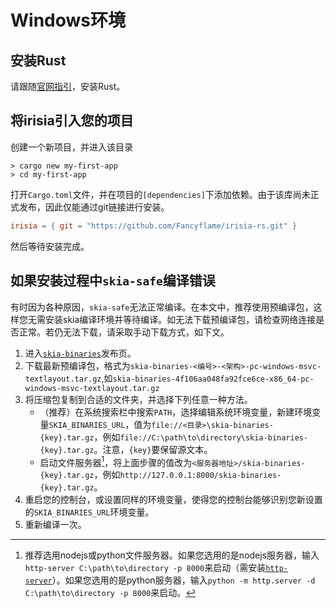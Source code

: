# Windows环境

## 安装Rust

请跟随[官网指引](https://www.rust-lang.org/tools/install)，安装Rust。

## 将irisia引入您的项目

创建一个新项目，并进入该目录

```shell
> cargo new my-first-app
> cd my-first-app
```

打开`Cargo.toml`文件，并在项目的`[dependencies]`下添加依赖。由于该库尚未正式发布，因此仅能通过git链接进行安装。

```toml
irisia = { git = "https://github.com/Fancyflame/irisia-rs.git" }
```

然后等待安装完成。

## 如果安装过程中`skia-safe`编译错误

有时因为各种原因，`skia-safe`无法正常编译。在本文中，推荐使用预编译包，这样您无需安装skia编译环境并等待编译。如无法下载预编译包，请检查网络连接是否正常。若仍无法下载，请采取手动下载方式，如下文。

1. 进入[`skia-binaries`](https://github.com/rust-skia/skia-binaries/releases)发布页。
2. 下载最新预编译包，格式为`skia-binaries-<编号>-<架构>-pc-windows-msvc-textlayout.tar.gz`,如`skia-binaries-4f106aa048fa92fce6ce-x86_64-pc-windows-msvc-textlayout.tar.gz`
3. 将压缩包复制到合适的文件夹，并选择下列任意一种方法。
   - （推荐）在系统搜索栏中搜索`PATH`，选择编辑系统环境变量，新建环境变量`SKIA_BINARIES_URL`，值为`file://<目录>\skia-binaries-{key}.tar.gz`，例如`file://C:\path\to\directory\skia-binaries-{key}.tar.gz`。注意，`{key}`要保留源文本。
   - 启动文件服务器[^1]，将上面步骤的值改为`<服务器地址>/skia-binaries-{key}.tar.gz`，例如`http://127.0.0.1:8000/skia-binaries-{key}.tar.gz`。
4. 重启您的控制台，或设置同样的环境变量，使得您的控制台能够识别您新设置的`SKIA_BINARIES_URL`环境变量。
5. 重新编译一次。

[^1]: 推荐选用nodejs或python文件服务器。如果您选用的是nodejs服务器，输入`http-server C:\path\to\directory -p 8000`来启动（需安装[`http-server`](https://www.npmjs.com/package/http-server)）。如果您选用的是python服务器，输入`python -m http.server -d C:\path\to\directory -p 8000`来启动。
